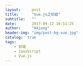 ```yaml
---
layout:     post
title:      "Vue.js之初窥"
subtitle:   ""
date:       2017-09-12 16:51:25
author:     "AXiang"
header-img: "img/post-bg-vue.jpg"
catalog:  true
tags:
    - 前端
    - JavaScript
    - Vue.js
---
```


